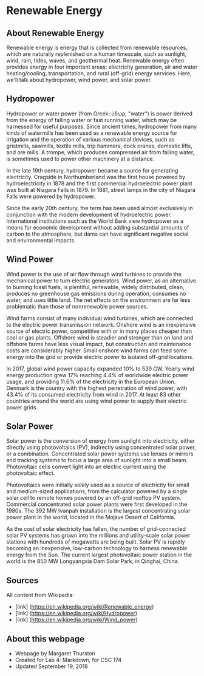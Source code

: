 # Renewable Energy

## About Renewable Energy

Renewable energy is energy that is collected from renewable resources, which are naturally replenished on a human timescale, such as sunlight, wind, rain, tides, waves, and geothermal heat. Renewable energy often provides energy in four important areas: electricity generation, air and water heating/cooling, transportation, and rural (off-grid) energy services. Here, we'll talk about hydropower, wind power, and solar power.

## Hydropower

Hydropower or water power (from Greek: ύδωρ, "water") is power derived from the energy of falling water or fast running water, which may be harnessed for useful purposes. Since ancient times, hydropower from many kinds of watermills has been used as a renewable energy source for irrigation and the operation of various mechanical devices, such as gristmills, sawmills, textile mills, trip hammers, dock cranes, domestic lifts, and ore mills. A trompe, which produces compressed air from falling water, is sometimes used to power other machinery at a distance.

In the late 19th century, hydropower became a source for generating electricity. Cragside in Northumberland was the first house powered by hydroelectricity in 1878 and the first commercial hydroelectric power plant was built at Niagara Falls in 1879. In 1881, street lamps in the city of Niagara Falls were powered by hydropower.

Since the early 20th century, the term has been used almost exclusively in conjunction with the modern development of hydroelectric power. International institutions such as the World Bank view hydropower as a means for economic development without adding substantial amounts of carbon to the atmosphere, but dams can have significant negative social and environmental impacts.

## Wind Power

Wind power is the use of air flow through wind turbines to provide the mechanical power to turn electric generators. Wind power, as an alternative to burning fossil fuels, is plentiful, renewable, widely distributed, clean, produces no greenhouse gas emissions during operation, consumes no water, and uses little land. The net effects on the environment are far less problematic than those of nonrenewable power sources.

Wind farms consist of many individual wind turbines, which are connected to the electric power transmission network. Onshore wind is an inexpensive source of electric power, competitive with or in many places cheaper than coal or gas plants. Offshore wind is steadier and stronger than on land and offshore farms have less visual impact, but construction and maintenance costs are considerably higher. Small onshore wind farms can feed some energy into the grid or provide electric power to isolated off-grid locations.

In 2017, global wind power capacity expanded 10% to 539 GW. Yearly wind energy production grew 17% reaching 4.4% of worldwide electric power usage, and providing 11.6% of the electricity in the European Union. Denmark is the country with the highest penetration of wind power, with 43.4% of its consumed electricity from wind in 2017. At least 83 other countries around the world are using wind power to supply their electric power grids.

## Solar Power

Solar power is the conversion of energy from sunlight into electricity, either directly using photovoltaics (PV), indirectly using concentrated solar power, or a combination. Concentrated solar power systems use lenses or mirrors and tracking systems to focus a large area of sunlight into a small beam. Photovoltaic cells convert light into an electric current using the photovoltaic effect.

Photovoltaics were initially solely used as a source of electricity for small and medium-sized applications, from the calculator powered by a single solar cell to remote homes powered by an off-grid rooftop PV system. Commercial concentrated solar power plants were first developed in the 1980s. The 392 MW Ivanpah installation is the largest concentrating solar power plant in the world, located in the Mojave Desert of California.

As the cost of solar electricity has fallen, the number of grid-connected solar PV systems has grown into the millions and utility-scale solar power stations with hundreds of megawatts are being built. Solar PV is rapidly becoming an inexpensive, low-carbon technology to harness renewable energy from the Sun. The current largest photovoltaic power station in the world is the 850 MW Longyangxia Dam Solar Park, in Qinghai, China.

## Sources
All content from Wikipedia:
- [link] (https://en.wikipedia.org/wiki/Renewable_energy)
- [link] (https://en.wikipedia.org/wiki/Hydropower)
- [link] (https://en.wikipedia.org/wiki/Wind_power)

## About this webpage

- Webpage by Margaret Thurston
- Created for Lab 4: Markdown, for CSC 174
- Updated September 19, 2018